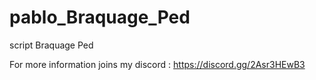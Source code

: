 # pablo_Braquage_Ped
script Braquage Ped

For more information joins my discord : https://discord.gg/2Asr3HEwB3

